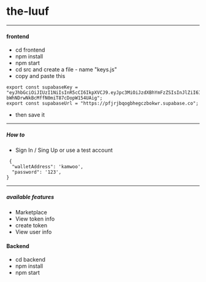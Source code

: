 # the-luuf

---

#### frontend

-   cd frontend
-   npm install
-   npm start
-   cd src and create a file - name "keys.js"
-   copy and paste this

```
export const supabaseKey =    "eyJhbGciOiJIUzI1NiIsInR5cCI6IkpXVCJ9.eyJpc3MiOiJzdXBhYmFzZSIsInJlZiI6InBmanJqYnFvZ2JoZWdjemJva3dyIiwicm9sZSI6InNlcnZpY2Vfcm9sZSIsImlhdCI6MTY1MzMxMzA5NywiZXhwIjoxOTY4ODg5MDk3fQ.fEXgtWzty-bWhNDrwNkBcMffN0miT87cDopW154UAig";
export const supabaseUrl = "https://pfjrjbqogbhegczbokwr.supabase.co";
```

-   then save it

---

##### How to

-   Sign In / Sing Up or use a test account

```Test Account
 {
  "walletAddress": 'kamwoo',
  "password": '123',
}
```

---

##### available features

-   Marketplace
-   View token info
-   create token
-   View user info

#### Backend

-   cd backend
-   npm install
-   npm start
